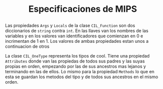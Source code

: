 # <p align="center">Especificaciones de MIPS

Las propiedades `Args` y `Locals` de la clase `CIL_Function` son dos diccionarios de `string` contra `int`. En las llaves van los nombres de las variables y en los valores van identificadores que comienzan en 0 e incrimentan de 1 en 1.
Los valores de ambas propiedades estan unos a continuacion de otros

La clase `CIL_OneType` representa los tipos de cool. Tiene una propiedad `Attributes` donde van las propiedas de todos sus padres y las suyas propias en orden, empezando por las de sus ancestros mas lejanos y terminando en las de ellos. Lo mismo para la propiedad `Methods` lo que en esta se guardan los metodos del tipo y de todos sus ancestros en el mismo orden.